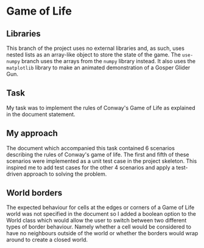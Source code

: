 # Game of Life #

## Libraries ##

This branch of the project uses no external libraries and, as such, uses nested
lists as an array-like object to store the state of the game. The `use-numpy`
branch uses the arrays from the `numpy` library instead. It also uses the
`matplotlib` library to make an animated demonstration of a Gosper Glider Gun.

## Task ##

My task was to implement the rules of Conway's Game of Life as explained in the
document statement.

## My approach ##

The document which accompanied this task contained 6 scenarios describing the
rules of Conway's game of life. The first and fifth of these scenarios were
implemented as a unit test case in the project skeleton. This inspired me to
add test cases for the other 4 scenarios and apply a test-driven approach to
solving the problem.

## World borders ##

The expected behaviour for cells at the edges or corners of a Game of Life
world was not specified in the document so I added a boolean option to the
World class which would allow the user to switch between two different types of
border behaviour. Namely whether a cell would be considered to have no
neighbours outside of the world or whether the borders would wrap around to
create a closed world.
